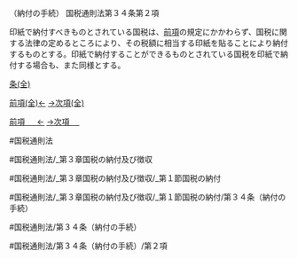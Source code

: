 （納付の手続）
国税通則法第３４条第２項

印紙で納付すべきものとされている国税は、[前項](国税通則法＿＿＿＿＿第３４条第１項)の規定にかかわらず、国税に関する法律の定めるところにより、その税額に相当する印紙を貼ることにより納付するものとする。印紙で納付することができるものとされている国税を印紙で納付する場合も、また同様とする。

[条(全)](国税通則法＿＿＿＿＿第３４条_.md)

[前項(全)←](国税通則法＿＿＿＿＿第３４条第１項_.md)    [→次項(全)](国税通則法＿＿＿＿＿第３４条第３項_.md)

[前項 　 ←](国税通則法＿＿＿＿＿第３４条第１項.md)    [→次項 　 ](国税通則法＿＿＿＿＿第３４条第３項.md)



#国税通則法

#国税通則法/_第３章国税の納付及び徴収

#国税通則法/_第３章国税の納付及び徴収/_第１節国税の納付

#国税通則法/_第３章国税の納付及び徴収/_第１節国税の納付/第３４条（納付の手続）

#国税通則法/第３４条（納付の手続）

#国税通則法/第３４条（納付の手続）/第２項

